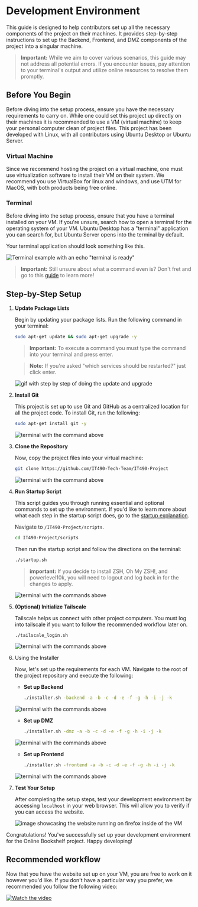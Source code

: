 # Development Environment

This guide is designed to help contributors set up all the necessary components of the project on their machines. It provides step-by-step instructions to set up the Backend, Frontend, and DMZ components of the project into a singular machine.

> **Important:** While we aim to cover various scenarios, this guide may not address all potential errors. If you encounter issues, pay attention to your terminal's output and utilize online resources to resolve them promptly.

## Before You Begin

Before diving into the setup process, ensure you have the necessary requirements to carry on. While one could set this project up directly on their machines it is recommended to use a VM (virtual machine) to keep your personal computer clean of project files. This project has been developed with Linux, with all contributors using Ubuntu Desktop or Ubuntu Server.

### Virtual Machine
 
Since we recommend hosting the project on a virtual machine, one must use virtualization software to install their VM on their system. We recommend you use VirtualBox for linux and windows, and use UTM for MacOS, with both products being free online.

### Terminal
Before diving into the setup process, ensure that you have a terminal installed on your VM. If you're unsure, search how to open a terminal for the operating system of your VM. Ubuntu Desktop has a "terminal" application you can search for, but Ubuntu Server opens into the terminal by default.

Your terminal application should look something like this.

![Terminal example with an echo "terminal is ready"](./resources/vm-environment/00-terminal-example.png)

> **Important:** Still unsure about what a command even is? Don't fret and go to this [guide](/docs/terminal.md) to learn more!

## Step-by-Step Setup

1. **Update Package Lists**

   Begin by updating your package lists. Run the following command in your terminal:

    ```bash
    sudo apt-get update && sudo apt-get upgrade -y
    ```

    > **Important:** To execute a command you must type the command into your terminal and press enter.

    > **Note:** If you're asked "which services should be restarted?" just click enter.

    ![gif with step by step of doing the update and upgrade](./resources/vm-environment/01-update-and-upgrade.gif)


2. **Install Git**
    
    This project is set up to use Git and GitHub as a centralized location for all the project code. To install Git, run the following:

    ```bash
    sudo apt-get install git -y
    ```

    ![terminal with the command above](./resources/vm-environment/02-install-git.png)

3. **Clone the Repository**
   
   Now, copy the project files into your virtual machine:
   
    ```bash
    git clone https://github.com/IT490-Tech-Team/IT490-Project
    ```

    ![terminal with the command above](./resources/vm-environment/03-clone-repo.gif)

4. **Run Startup Script**
   
   This script guides you through running essential and optional commands to set up the environment. If you'd like to learn more about what each step in the startup script does, go to the [startup explanation](/docs/startup-script.md).
   
   Navigate to `/IT490-Project/scripts`.
   
    ```bash
    cd IT490-Project/scripts
    ```

    Then run the startup script and follow the directions on the terminal:

    ```bash
    ./startup.sh
    ```

    > **important:** If you decide to install ZSH, Oh My ZSH!, and powerlevel10k, you will need to logout and log back in for the changes to apply.

    ![terminal with the commands above](./resources/vm-environment/04-startup-script.gif)

5.  **(Optional) Initialize Tailscale**

    Tailscale helps us connect with other project computers. You must log into tailscale if you want to follow the recommended workflow later on.

    ```bash
    ./tailscale_login.sh
    ```

    ![terminal with the commands above](./resources/vm-environment/05-tailscale.png)

6. Using the Installer

    Now, let's set up the requirements for each VM. Navigate to the root of the project repository and execute the following:

   - **Set up Backend**
   
        ```bash
        ./installer.sh -backend -a -b -c -d -e -f -g -h -i -j -k
        ```

    ![terminal with the commands above](./resources/vm-environment/06-01-installer-backend.png)

   - **Set up DMZ**

        ```bash
        ./installer.sh -dmz -a -b -c -d -e -f -g -h -i -j -k
        ```

    ![terminal with the commands above](./resources/vm-environment/06-02-installer-dmz.png)


   - **Set up Frontend**
   
        ```bash
        ./installer.sh -frontend -a -b -c -d -e -f -g -h -i -j -k
        ```

    ![terminal with the commands above](./resources/vm-environment/06-03-installer-frontend.png)


7.  **Test Your Setup**

    After completing the setup steps, test your development environment by accessing `localhost` in your web browser. This will allow you to verify if you can access the website.

    ![image showcasing the website running on firefox inside of the VM](./resources/vm-environment/07-test.png)

Congratulations! You've successfully set up your development environment for the Online Bookshelf project. Happy developing!

## Recommended workflow

Now that you have the website set up on your VM, you are free to work on it however you'd like. If you don't have a particular way you prefer, we recommended you follow the following video:

[![Watch the video](https://drive.google.com/thumbnail?id=1yyaTkbtWKjgzzIPolAcR1FByjrJd9AAC)](https://drive.google.com/file/d/1yyaTkbtWKjgzzIPolAcR1FByjrJd9AAC/view?usp=share_link)